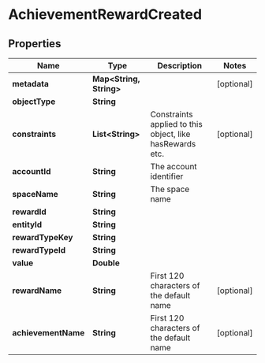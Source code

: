 

# AchievementRewardCreated


## Properties

Name | Type | Description | Notes
------------ | ------------- | ------------- | -------------
**metadata** | **Map&lt;String, String&gt;** |  |  [optional]
**objectType** | **String** |  | 
**constraints** | **List&lt;String&gt;** | Constraints applied to this object, like hasRewards etc. |  [optional]
**accountId** | **String** | The account identifier | 
**spaceName** | **String** | The space name | 
**rewardId** | **String** |  | 
**entityId** | **String** |  | 
**rewardTypeKey** | **String** |  | 
**rewardTypeId** | **String** |  | 
**value** | **Double** |  | 
**rewardName** | **String** | First 120 characters of the default name |  [optional]
**achievementName** | **String** | First 120 characters of the default name |  [optional]



